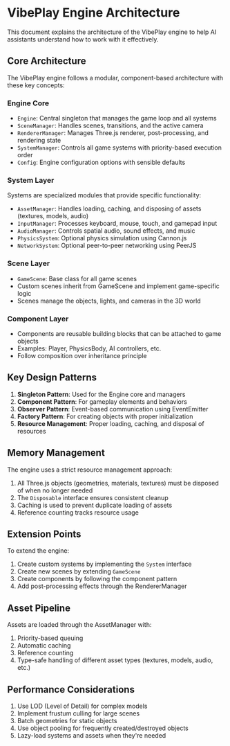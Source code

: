 # VibePlay Engine Architecture

This document explains the architecture of the VibePlay engine to help AI assistants understand how to work with it effectively.

## Core Architecture

The VibePlay engine follows a modular, component-based architecture with these key concepts:

### Engine Core

- `Engine`: Central singleton that manages the game loop and all systems
- `SceneManager`: Handles scenes, transitions, and the active camera
- `RendererManager`: Manages Three.js renderer, post-processing, and rendering state
- `SystemManager`: Controls all game systems with priority-based execution order
- `Config`: Engine configuration options with sensible defaults

### System Layer

Systems are specialized modules that provide specific functionality:

- `AssetManager`: Handles loading, caching, and disposing of assets (textures, models, audio)
- `InputManager`: Processes keyboard, mouse, touch, and gamepad input
- `AudioManager`: Controls spatial audio, sound effects, and music
- `PhysicsSystem`: Optional physics simulation using Cannon.js
- `NetworkSystem`: Optional peer-to-peer networking using PeerJS

### Scene Layer

- `GameScene`: Base class for all game scenes
- Custom scenes inherit from GameScene and implement game-specific logic
- Scenes manage the objects, lights, and cameras in the 3D world

### Component Layer

- Components are reusable building blocks that can be attached to game objects
- Examples: Player, PhysicsBody, AI controllers, etc.
- Follow composition over inheritance principle

## Key Design Patterns

1. **Singleton Pattern**: Used for the Engine core and managers
2. **Component Pattern**: For gameplay elements and behaviors
3. **Observer Pattern**: Event-based communication using EventEmitter
4. **Factory Pattern**: For creating objects with proper initialization
5. **Resource Management**: Proper loading, caching, and disposal of resources

## Memory Management

The engine uses a strict resource management approach:

1. All Three.js objects (geometries, materials, textures) must be disposed of when no longer needed
2. The `Disposable` interface ensures consistent cleanup
3. Caching is used to prevent duplicate loading of assets
4. Reference counting tracks resource usage

## Extension Points

To extend the engine:

1. Create custom systems by implementing the `System` interface
2. Create new scenes by extending `GameScene`
3. Create components by following the component pattern
4. Add post-processing effects through the RendererManager

## Asset Pipeline

Assets are loaded through the AssetManager with:

1. Priority-based queuing
2. Automatic caching
3. Reference counting
4. Type-safe handling of different asset types (textures, models, audio, etc.)

## Performance Considerations

1. Use LOD (Level of Detail) for complex models
2. Implement frustum culling for large scenes
3. Batch geometries for static objects
4. Use object pooling for frequently created/destroyed objects
5. Lazy-load systems and assets when they're needed